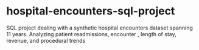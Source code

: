 # hospital-encounters-sql-project
SQL project dealing with a synthetic hospital encounters dataset spanning 11 years. Analyzing patient readmissions, encounter , length of stay, revenue, and procedural trends
